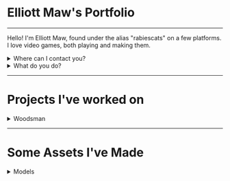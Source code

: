 # Elliott Maw's Portfolio
---


Hello! I'm Elliott Maw, found under the alias "rabiescats" on a few platforms. I love video games, both playing and making them. 

<details>
  <summary>Where can I contact you?</summary>
I'm reachable at maynarders@gmail.com, and here as rabiescats on Github.
</details>

<details>
  <summary>What do you do?</summary>
I do multiple things in game development. My strongest suits are in Writing, 3D Modelling, and Programming. I use Blender to model, and the bulk of my Programming knowledge is in Java, Python, GML, and Roblox's Luau.

Some of my weaker areas that developing games has demanded I hone are Character Design, Storyboarding, and Graphic Design.
</details>

---
# Projects I've worked on

<details>
  <summary>Woodsman</summary>

### Woodsman
[Woodsman](https://github.com/rabiescats/Production-Team-1)


</details>




---
# Some Assets I've Made

<details>
  <summary>Models</summary>
Robot Player model for the game "Woodsman"
  
![Robot](https://github.com/rabiescats/RabiescatsPortfolio/blob/main/images/woodsmenBot.png)

## In the context of Woodsman, this is the player model that is not often seen, but necessary to have, to outline the player's collisions and to help us design its weapons. The robot was intended to look lean and mobile, as the player is not too durable.

A base model for the humanoid enemies in Woodsman to be built off of

![Human Base](https://github.com/rabiescats/RabiescatsPortfolio/blob/main/images/humanEnemy.png)

## This model, while lacking detail, is a base for me to model the other Woodsman enemies off of, and to allow them all to share a common rig. This works well, as many of the game's enemies are humanoid.

A player weapon inspired by Titanfall 2's scrapped machete

![Machete](https://github.com/rabiescats/RabiescatsPortfolio/blob/main/images/IMG_3550.jpeg)

## I saw concept art of a scrapped machete weapon from Titanfall 2 online, and I just had to visualize it in 3D, and it will make a good weapon for Woodsman's killer robot. Its meant to seem somewhat machine made, equipped with angular edges and large bolts that bind the blade and hilt.
  
</details>





